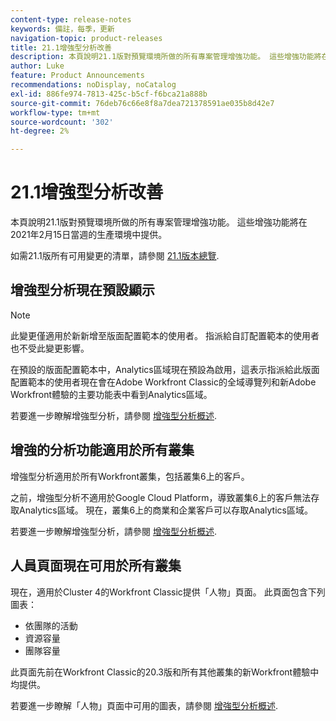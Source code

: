 ```yaml
---
content-type: release-notes
keywords: 備註，每季，更新
navigation-topic: product-releases
title: 21.1增強型分析改善
description: 本頁說明21.1版對預覽環境所做的所有專案管理增強功能。 這些增強功能將在2021年2月15日當週的生產環境中提供。
author: Luke
feature: Product Announcements
recommendations: noDisplay, noCatalog
exl-id: 886fe974-7813-425c-b5cf-f6bca21a888b
source-git-commit: 76deb76c66e8f8a7dea721378591ae035b8d42e7
workflow-type: tm+mt
source-wordcount: '302'
ht-degree: 2%

---
```


# 21.1增強型分析改善

本頁說明21.1版對預覽環境所做的所有專案管理增強功能。 這些增強功能將在2021年2月15日當週的生產環境中提供。

如需21.1版所有可用變更的清單，請參閱 [21.1版本總覽](../../../product-announcements/product-releases/21.1-release-activity/21-1-release-overview.md).

## 增強型分析現在預設顯示

>[!NOTE]
>
>此變更僅適用於新新增至版面配置範本的使用者。 指派給自訂配置範本的使用者也不受此變更影響。

在預設的版面配置範本中，Analytics區域現在預設為啟用，這表示指派給此版面配置範本的使用者現在會在Adobe Workfront Classic的全域導覽列和新Adobe Workfront體驗的主要功能表中看到Analytics區域。

若要進一步瞭解增強型分析，請參閱 [增強型分析概述](../../../enhanced-analytics/enhanced-analytics-overview.md).

## 增強的分析功能適用於所有叢集

增強型分析適用於所有Workfront叢集，包括叢集6上的客戶。

之前，增強型分析不適用於Google Cloud Platform，導致叢集6上的客戶無法存取Analytics區域。 現在，叢集6上的商業和企業客戶可以存取Analytics區域。

若要進一步瞭解增強型分析，請參閱 [增強型分析概述](../../../enhanced-analytics/enhanced-analytics-overview.md).

## 人員頁面現在可用於所有叢集

現在，適用於Cluster 4的Workfront Classic提供「人物」頁面。 此頁面包含下列圖表：

* 依團隊的活動
* 資源容量
* 團隊容量

此頁面先前在Workfront Classic的20.3版和所有其他叢集的新Workfront體驗中均提供。

若要進一步瞭解「人物」頁面中可用的圖表，請參閱 [增強型分析概述](../../../enhanced-analytics/enhanced-analytics-overview.md).
